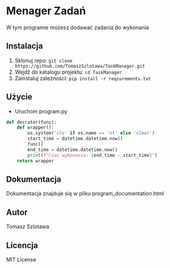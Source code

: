 # Menager Zadań
W tym programie możesz dodawać zadania do wykonania
## Instalacja
1. Sklonuj repo: `git clone https://github.com/TomaszSzlotawa/TaskManager.git`
2. Wejdź do katalogu projektu: `cd TaskManager`
3. Zainstaluj zależności: `pip install -r reqiurements.txt`
## Użycie
- Uruchom program.py

``` python
def decrator(func):
    def wrapper():
        os.system('cls' if os.name == 'nt' else 'clear')
        start_time = datetime.datetime.now()
        func()
        end_time = datetime.datetime.now()
        print(f"Czas wykonania: {end_time - start_time}")
    return wrapper
```

## Dokumentacja
Dokumentacja znajduje się w pliku program_documentation.html

## Autor
Tomasz Szlotawa

## Licencja
MIT License
